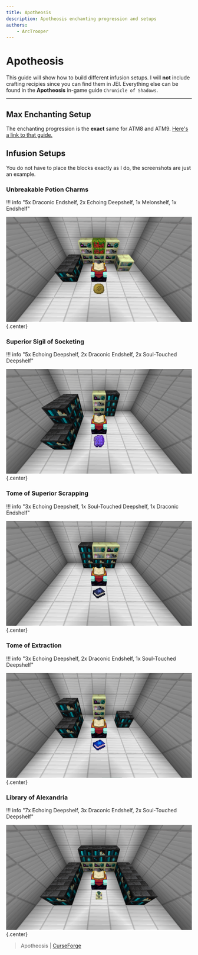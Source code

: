 ```yaml
---
title: Apotheosis
description: Apotheosis enchanting progression and setups
authors:
    - ArcTrooper
---
```

# Apotheosis

This guide will show how to build different infusion setups. I will __not__ include crafting recipies since you can find them in JEI. Everything else can be found in the **Apotheosis** in-game guide `Chronicle of Shadows`.

---

## Max Enchanting Setup

The enchanting progression is the **exact** same for ATM8 and ATM9. [Here's a link to that guide.](https://alltheguides.pages.dev/atm9/apotheosis/ "ATM9 Apotheosis Max Enchanting Guide")

## Infusion Setups

You do not have to place the blocks exactly as I do, the screenshots are just an example.

### Unbreakable Potion Charms

!!! info "5x Draconic Endshelf, 2x Echoing Deepshelf, 1x Melonshelf, 1x Endshelf"
	
![](img/charm.png){.center}

### Superior Sigil of Socketing

!!! info "5x Echoing Deepshelf, 2x Draconic Endshelf, 2x Soul-Touched Deepshelf"

![](img/socketing.png){.center}

### Tome of Superior Scrapping

!!! info "3x Echoing Deepshelf, 1x Soul-Touched Deepshelf, 1x Draconic Endshelf"

![](img/scrapping.png){.center}

### Tome of Extraction

!!! info "3x Echoing Deepshelf, 2x Draconic Endshelf, 1x Soul-Touched Deepshelf"

![](img/extraction.png){.center}

### Library of Alexandria

!!! info "7x Echoing Deepshelf, 3x Draconic Endshelf, 2x Soul-Touched Deepshelf"

![](img/library.png){.center}


> Apotheosis | [CurseForge](https://legacy.curseforge.com/minecraft/mc-mods/apotheosis)
